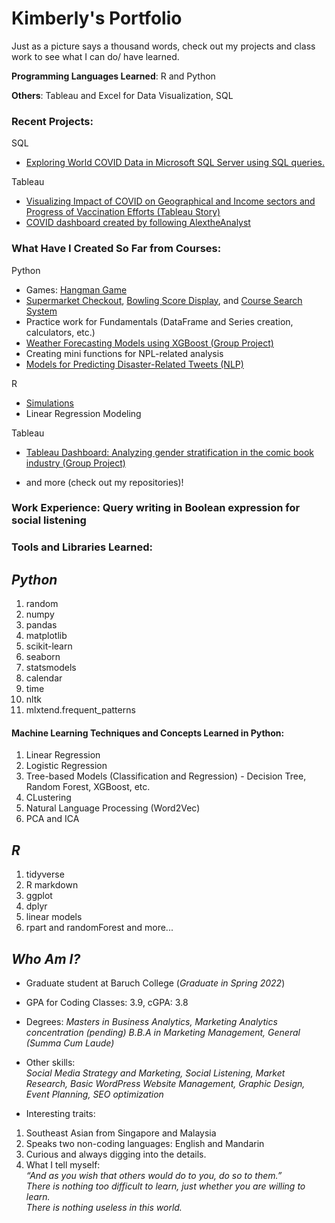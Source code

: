 # Kimberly's Portfolio
Just as a picture says a thousand words, check out my projects and class work to see what I can do/ have learned.

__Programming Languages Learned__: R and Python

__Others__: Tableau and Excel for Data Visualization, SQL

### Recent Projects:
SQL
* [Exploring World COVID Data in Microsoft SQL Server using SQL queries.](https://github.com/kimberlytanyh/SQL_Exploring_COVIDdata.git)

Tableau
* [Visualizing Impact of COVID on Geographical and Income sectors and Progress of Vaccination Efforts (Tableau Story)](https://public.tableau.com/app/profile/kimberly.tan6429/viz/AnOverviewofCOVIDImpactandCurrentVaccinationProgress/Story1)
* [COVID dashboard created by following AlextheAnalyst](https://public.tableau.com/app/profile/kimberly.tan6429/viz/BasicOurWorldinDataCOVIDDashboard06-23-2022/Dashboard1)


### What Have I Created So Far from Courses:
Python
* Games: [Hangman Game](https://github.com/kimberlytanyh/Hangman_Game.git)
* [Supermarket Checkout](https://github.com/kimberlytanyh/Supermarket_Checkout_Program.git), [Bowling Score Display](https://github.com/kimberlytanyh/Who_Won_the_Game.git), and [Course Search System](https://github.com/kimberlytanyh/Basic_Course_Lookup_System.git)
* Practice work for Fundamentals (DataFrame and Series creation, calculators, etc.)
* [Weather Forecasting Models using XGBoost (Group Project)](https://github.com/kimberlytanyh/Weather_Prediction_Project.git)
* Creating mini functions for NPL-related analysis
* [Models for Predicting Disaster-Related Tweets (NLP)](https://github.com/kimberlytanyh/NLP-Project.git)

R
* [Simulations](https://github.com/kimberlytanyh/Calculating_Probability_with_Simulations.git)
* Linear Regression Modeling

Tableau
* [Tableau Dashboard: Analyzing gender stratification in the comic book industry (Group Project)](https://github.com/kimberlytanyh/Tableau-Dashboard-on-Comic-Industry.git)

* and more (check out my repositories)!

### Work Experience: Query writing in Boolean expression for social listening

### Tools and Libraries Learned: 
## _Python_
1. random
2. numpy 
3. pandas
4. matplotlib
5. scikit-learn
6. seaborn 
7. statsmodels
8. calendar
9. time
10. nltk
11. mlxtend.frequent_patterns

#### Machine Learning Techniques and Concepts Learned in Python:
1. Linear Regression
2. Logistic Regression
3. Tree-based Models (Classification and Regression) - Decision Tree, Random Forest, XGBoost, etc.
4. CLustering
5. Natural Language Processing (Word2Vec)
6. PCA and ICA

## _R_
1. tidyverse 
2. R markdown
3. ggplot
4. dplyr
5. linear models
6. rpart and randomForest
and more...

## _Who Am I?_  
* Graduate student at Baruch College (_Graduate in Spring 2022_)
* GPA for Coding Classes: 3.9, cGPA: 3.8

* Degrees: 
_Masters in Business Analytics, Marketing Analytics concentration (_pending_)_
_B.B.A in Marketing Management, General (Summa Cum Laude)_
* Other skills:  
_Social Media Strategy and Marketing, Social Listening, Market Research, Basic WordPress Website Management, Graphic Design, Event Planning, SEO optimization_  
* Interesting traits:
1. Southeast Asian from Singapore and Malaysia
2. Speaks two non-coding languages: English and Mandarin
3. Curious and always digging into the details. 
4. What I tell myself:  
_“And as you wish that others would do to you, do so to them.”_   
_There is nothing too difficult to learn, just whether you are willing to learn._  
_There is nothing useless in this world._  

